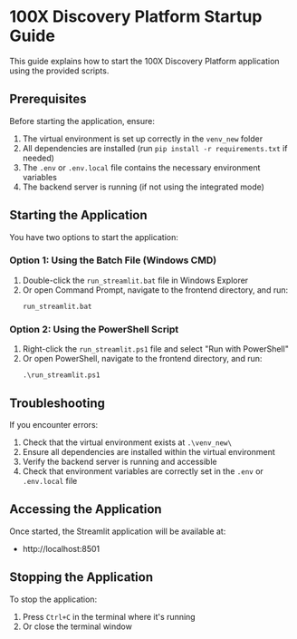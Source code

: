 # 100X Discovery Platform Startup Guide

This guide explains how to start the 100X Discovery Platform application using the provided scripts.

## Prerequisites

Before starting the application, ensure:

1. The virtual environment is set up correctly in the `venv_new` folder
2. All dependencies are installed (run `pip install -r requirements.txt` if needed)
3. The `.env` or `.env.local` file contains the necessary environment variables
4. The backend server is running (if not using the integrated mode)

## Starting the Application

You have two options to start the application:

### Option 1: Using the Batch File (Windows CMD)

1. Double-click the `run_streamlit.bat` file in Windows Explorer
2. Or open Command Prompt, navigate to the frontend directory, and run:
   ```
   run_streamlit.bat
   ```

### Option 2: Using the PowerShell Script

1. Right-click the `run_streamlit.ps1` file and select "Run with PowerShell"
2. Or open PowerShell, navigate to the frontend directory, and run:
   ```
   .\run_streamlit.ps1
   ```

## Troubleshooting

If you encounter errors:

1. Check that the virtual environment exists at `.\venv_new\`
2. Ensure all dependencies are installed within the virtual environment
3. Verify the backend server is running and accessible
4. Check that environment variables are correctly set in the `.env` or `.env.local` file

## Accessing the Application

Once started, the Streamlit application will be available at:
- http://localhost:8501

## Stopping the Application

To stop the application:
1. Press `Ctrl+C` in the terminal where it's running
2. Or close the terminal window 